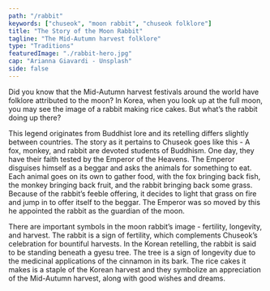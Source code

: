 ```yaml
---
path: "/rabbit"
keywords: ["chuseok", "moon rabbit", "chuseok folklore"]
title: "The Story of the Moon Rabbit"
tagline: "The Mid-Autumn harvest folklore"
type: "Traditions"
featuredImage: "./rabbit-hero.jpg"
cap: "Arianna Giavardi - Unsplash"
side: false
---
```


<p>
Did you know that the Mid-Autumn harvest festivals around the world have folklore attributed to the moon? In Korea, when you look up at the full moon, you may see the image of a rabbit making rice cakes. But what’s the rabbit doing up there?
</p>

<p>
This legend originates from Buddhist lore and its retelling differs slightly between countries. The story as it pertains to Chuseok goes like this - A fox, monkey, and rabbit are devoted students of Buddhism. One day, they have their faith tested by the Emperor of the Heavens. The Emperor disguises himself as a beggar and asks the animals for something to eat. Each animal goes on its own to gather food, with the fox bringing back fish, the monkey bringing back fruit, and the rabbit bringing back some grass. Because of the rabbit’s feeble offering, it decides to light that grass on fire and jump in to offer itself to the beggar. The Emperor was so moved by this he appointed the rabbit as the guardian of the moon.
</p>

<p class="blog-p">
There are important symbols in the moon rabbit’s image - fertility, longevity, and harvest. The rabbit is a sign of fertility, which complements Chuseok’s celebration for bountiful harvests. In the Korean retelling, the rabbit is said to be standing beneath a gyesu tree. The tree is a sign of longevity due to the medicinal applications of the cinnamon in its bark. The rice cakes it makes is a staple of the Korean harvest and they symbolize an appreciation of the Mid-Autumn harvest, along with good wishes and dreams.
</p>
